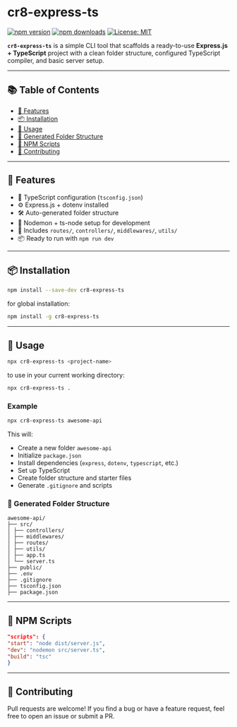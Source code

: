 # cr8-express-ts

[![npm version](https://img.shields.io/npm/v/cr8-express-ts)](https://www.npmjs.com/package/cr8-express-ts)
[![npm downloads](https://img.shields.io/npm/dt/cr8-express-ts.svg)](https://www.npmjs.com/package/cr8-express-ts)
[![License: MIT](https://img.shields.io/badge/License-MIT-yellow.svg)](LICENSE)

**`cr8-express-ts`** is a simple CLI tool that scaffolds a ready-to-use **Express.js + TypeScript** project with a clean folder structure, configured TypeScript compiler, and basic server setup.

---

## 📚 Table of Contents

- [🚀 Features](#-features)
- [📦 Installation](#-installation)
- [🧱 Usage](#-usage)
- [📁 Generated Folder Structure](#-generated-folder-structure)
- [📝 NPM Scripts](#-npm-scripts)
- [🤝 Contributing](#-contributing)

---

## 🚀 Features

- 🔧 TypeScript configuration (`tsconfig.json`)
- ⚙️ Express.js + dotenv installed
- 🛠 Auto-generated folder structure
- 🔄 Nodemon + ts-node setup for development
- 📁 Includes `routes/`, `controllers/`, `middlewares/`, `utils/`
- 📦 Ready to run with `npm run dev`

---

## 📦 Installation

```bash
npm install --save-dev cr8-express-ts
```

for global installation:

```bash
npm install -g cr8-express-ts
```

---

## 🧱 Usage

```bash
npx cr8-express-ts <project-name>
```

to use in your current working directory:

```bash
npx cr8-express-ts .
```

### Example

```bash
npx cr8-express-ts awesome-api
```

This will:

- Create a new folder `awesome-api`
- Initialize `package.json`
- Install dependencies (`express`, `dotenv`, `typescript`, etc.)
- Set up TypeScript
- Create folder structure and starter files
- Generate `.gitignore` and scripts

### 📁 Generated Folder Structure

```
awesome-api/
├── src/
│ ├── controllers/
│ ├── middlewares/
│ ├── routes/
│ ├── utils/
│ ├── app.ts
│ └── server.ts
├── public/
├── .env
├── .gitignore
├── tsconfig.json
├── package.json
```

---

## 📝 NPM Scripts

```json
"scripts": {
"start": "node dist/server.js",
"dev": "nodemon src/server.ts",
"build": "tsc"
}
```

---

## 🤝 Contributing

Pull requests are welcome! If you find a bug or have a feature request, feel free to open an issue or submit a PR.

